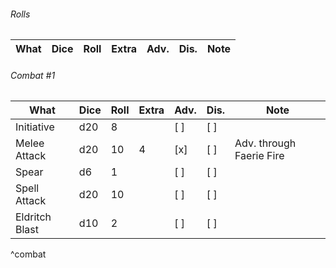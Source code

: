 ###### Rolls
| What | Dice | Roll | Extra | Adv. | Dis. | Note |
| ---- | ---- | ---- | ----- | ---- | ---- | ---- |

###### Combat #1
| What           | Dice | Roll | Extra | Adv. | Dis. | Note                     |
| -------------- | ---- | ---- | ----- | ---- | ---- | ------------------------ |
| Initiative     | d20  | 8    |       | [ ]  | [ ]  |                          |
| Melee Attack   | d20  | 10   | 4     | [x]  | [ ]  | Adv. through Faerie Fire |
| Spear          | d6   | 1    |       | [ ]  | [ ]  |                          |
| Spell Attack   | d20  | 10   |       | [ ]  | [ ]  |                          |
| Eldritch Blast | d10  | 2    |       | [ ]  | [ ]  |                          |
^combat